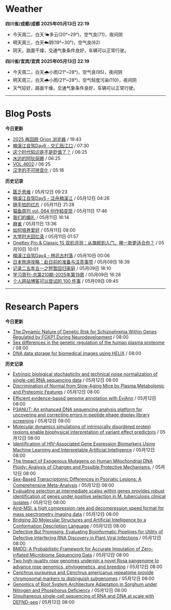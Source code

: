 # Weather
<!--qweather:start-->
**四川省/成都/成都 2025年05月13日 22:19**
- 今天周二，白天🌤️多云(20°~29°)，空气良(71)，夜间阴
- 明天周三，白天☁️阴(19°~30°)，空气良(62)
- 阴天，路面干燥，交通气象条件良好，车辆可以正常行驶。

**四川省/宜宾/宜宾 2025年05月13日 22:19**
- 今天周二，白天🌧️小雨(21°~28°)，空气良(95)，夜间阴
- 明天周三，白天🌧️小雨(21°~28°)，空气轻度污染(110)，夜间阴
- 天气较好，路面干燥，交通气象条件良好，车辆可以正常行驶。
<!--qweather:end-->
---
# Blog Posts
<!--rss-blogs:start-->
**今日更新**
- [2025 再回顾 Orion 浏览器](https://anotherdayu.com/2025/6953/) / 19:43
- [楠溪江自驾Day6 - 交汇瓯江口](https://blog.ops-coffee.cn/r/city-china-zhejiang-wenzhou-yongjia-nanxijiang-06.html) / 07:30
- [这个时代知识是不是贬值了？](http://m.wufazhuce.com/question/4363) / 06:25
- [水边的阿狄丽娜](http://m.wufazhuce.com/article/6791) / 06:25
- [VOL.4602](http://m.wufazhuce.com/one/4753) / 06:25
- [汉字的不可拼音化](https://justgoidea.com/the-impossibility-of-pinyin-for-chinese-characters/) / 05:18

**历史记录**
- [匮乏思维](https://blog.douchi.space/scarcity-mindset/) / 05月12日 09:23
- [楠溪江自驾Day5 - 泛舟楠溪江](https://blog.ops-coffee.cn/r/city-china-zhejiang-wenzhou-yongjia-nanxijiang-05.html) / 05月12日 04:26
- [随手拍的烂片](https://innei.in/notes/191) / 05月11日 21:28
- [猫鱼周刊 vol. 064 创作和变现](https://ameow.xyz/archives/weekly-064) / 05月11日 17:46
- [我们的婚礼](https://www.skyue.com/25051116.html) / 05月11日 16:14
- [麻雀](https://www.xiangshitan.com/post/3401.html) / 05月11日 13:36
- [如何培养爱好](https://yufree.cn/cn/2025/05/11/how-to-enjoy-life/) / 05月11日 08:00
- [大学时光回忆录](https://innei.in/notes/190) / 05月11日 01:57
- [OneKey Pro & Classic 1S 双机评测：从旗舰到入门，哪一款更适合你？](https://song.al/onekey) / 05月10日 10:01
- [楠溪江自驾Day4 - 林坑古村落](https://blog.ops-coffee.cn/r/city-china-zhejiang-wenzhou-yongjia-nanxijiang-04.html) / 05月10日 00:06
- [日本旅游攻略：赴日前的准备与注意事项](https://song.al/japantravel) / 05月09日 18:39
- [记录二五年五一之短暂回归家庭](https://wiki.eryajf.net/pages/ad1f6b/) / 05月09日 18:10
- [学习周刊-总第210期-2025年第19周](https://wiki.eryajf.net/pages/ff011f/) / 05月09日 16:28
- [个人网站博客可以尝试的 100 件事](https://anotherdayu.com/2025/6940/) / 05月09日 09:45
<!--rss-blogs:end-->
---
# Research Papers
<!--rss-papers:start-->
**今日更新**
- [The Dynamic Nature of Genetic Risk for Schizophrenia Within Genes Regulated by FOXP1 During Neurodevelopment](https://www.biorxiv.org/content/10.1101/2025.05.12.653444v1?rss=1) / 08:00
- [Sex differences in the genetic regulation of the human plasma proteome](https://www.nature.com/articles/s41467-025-59034-4) / 08:00
- [DNA data storage for biomedical images using HELIX](https://www.nature.com/articles/s43588-025-00793-x) / 08:00

**历史记录**
- [Extrinsic biological stochasticity and technical noise normalization of single-cell RNA sequencing data](https://www.biorxiv.org/content/10.1101/2025.05.11.653373v1?rss=1) / 05月12日 08:00
- [Discrimination of Normal from Slow-Aging Mice by Plasma Metabolomic and Proteomic Features](https://www.biorxiv.org/content/10.1101/2025.05.11.651908v1?rss=1) / 05月12日 08:00
- [Efficient evidence-based genome annotation with EviAnn](https://www.biorxiv.org/content/10.1101/2025.05.07.652745v1?rss=1) / 05月12日 08:00
- [P3ANUT: An enhanced DNA sequencing analysis platform for uncovering and correcting errors in peptide phage display library screening](https://www.biorxiv.org/content/10.1101/2025.05.12.648809v1?rss=1) / 05月12日 08:00
- [Molecular dynamics simulations of intrinsically disordered protein regions enable biophysical interpretation of variant effect predictors](https://www.biorxiv.org/content/10.1101/2025.05.07.652723v1?rss=1) / 05月12日 08:00
- [Identification of HIV-Associated Gene Expression Biomarkers Using Machine Learning and Interpretable Artificial Intelligence](https://www.biorxiv.org/content/10.1101/2025.05.08.652807v1?rss=1) / 05月12日 08:00
- [The Impact of Exogenous Mutagens on Human Mitochondrial DNA Ploidy: Analysis of Changes and Possible Protective Mechanisms.](https://www.biorxiv.org/content/10.1101/2025.05.09.648561v1?rss=1) / 05月12日 08:00
- [Sex-Based Transcriptomic Differences in Psoriatic Lesions: A Comprehensive Meta-Analysis](https://www.biorxiv.org/content/10.1101/2025.05.07.652611v1?rss=1) / 05月12日 08:00
- [Evaluating selection at intermediate scales within genes provides robust identification of genes under positive selection in M. tuberculosis clinical isolates](https://www.biorxiv.org/content/10.1101/2025.05.07.652684v1?rss=1) / 05月12日 08:00
- [Aird-MSI: a high compression rate and decompression speed format for mass spectrometry imaging data](https://www.biorxiv.org/content/10.1101/2025.05.07.652785v1?rss=1) / 05月12日 08:00
- [Bridging 3D Molecular Structures and Artificial Intelligence by a Conformation Description Language](https://www.biorxiv.org/content/10.1101/2025.05.07.652440v1?rss=1) / 05月12日 08:00
- [Defective But Promising: Evaluating Bioinformatic Pipelines for Utility of Defective Interfering RNA Discovery in Plant Viral Infections](https://www.biorxiv.org/content/10.1101/2025.05.09.653214v1?rss=1) / 05月12日 08:00
- [BMDD: A Probabilistic Framework for Accurate Imputation of Zero-inflated Microbiome Sequencing Data](https://www.biorxiv.org/content/10.1101/2025.05.08.652808v1?rss=1) / 05月12日 08:00
- [Two high-quality rose genomes underpin a novel Rosa pangenome to advance rose genomics, phylogenetics, and breeding](https://www.biorxiv.org/content/10.1101/2025.05.07.652600v1?rss=1) / 05月12日 08:00
- [Cenchrus purpureus and Cenchrus americanus repeatome provide chromosomal markers to distinguish subgenomes](https://www.biorxiv.org/content/10.1101/2025.05.10.652685v1?rss=1) / 05月12日 08:00
- [Genomics of Root System Architecture Adaptation in Sorghum under Nitrogen and Phosphorus Deficiency](https://www.biorxiv.org/content/10.1101/2025.05.07.652720v1?rss=1) / 05月12日 08:00
- [Simultaneous single-cell sequencing of RNA and DNA at scale with DEFND-seq](https://www.nature.com/articles/s41576-025-00853-y) / 05月12日 08:00
<!--rss-papers:end-->
